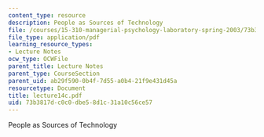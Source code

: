 ```yaml
---
content_type: resource
description: People as Sources of Technology
file: /courses/15-310-managerial-psychology-laboratory-spring-2003/73b3817dc0c0dbe58d1c31a10c56ce57_lecture14c.pdf
file_type: application/pdf
learning_resource_types:
- Lecture Notes
ocw_type: OCWFile
parent_title: Lecture Notes
parent_type: CourseSection
parent_uid: ab29f590-0b4f-7d55-a0b4-21f9e431d45a
resourcetype: Document
title: lecture14c.pdf
uid: 73b3817d-c0c0-dbe5-8d1c-31a10c56ce57
---
```

People as Sources of Technology

